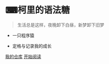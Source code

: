 
# ⌨柯里的语法糖

> 生活总是这样，夜晚卸下白昼，新梦卸下旧梦

- 一只程序猿

- 定格与记录我的成长

[我的仓库](https://github.com/Twitzz)
[开始阅读](./README.md)